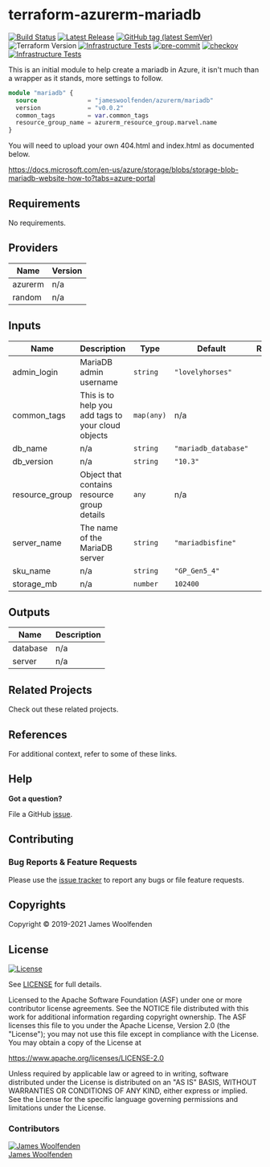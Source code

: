 # terraform-azurerm-mariadb

[![Build Status](https://github.com/JamesWoolfenden/terraform-azurerm-mariadb/workflows/Verify%20and%20Bump/badge.svg?branch=master)](https://github.com/JamesWoolfenden/terraform-azurerm-mariadb)
[![Latest Release](https://img.shields.io/github/release/JamesWoolfenden/terraform-azurerm-mariadb.svg)](https://github.com/JamesWoolfenden/terraform-azurerm-mariadb/releases/latest)
[![GitHub tag (latest SemVer)](https://img.shields.io/github/tag/JamesWoolfenden/terraform-azurerm-mariadb.svg?label=latest)](https://github.com/JamesWoolfenden/terraform-azurerm-mariadb/releases/latest)
![Terraform Version](https://img.shields.io/badge/tf-%3E%3D0.14.0-blue.svg)
[![Infrastructure Tests](https://www.bridgecrew.cloud/badges/github/JamesWoolfenden/terraform-azurerm-mariadb/cis_aws)](https://www.bridgecrew.cloud/link/badge?vcs=github&fullRepo=JamesWoolfenden%2Fterraform-azurerm-mariadb&benchmark=CIS+AWS+V1.2)
[![pre-commit](https://img.shields.io/badge/pre--commit-enabled-brightgreen?logo=pre-commit&logoColor=white)](https://github.com/pre-commit/pre-commit)
[![checkov](https://img.shields.io/badge/checkov-verified-brightgreen)](https://www.checkov.io/)
[![Infrastructure Tests](https://www.bridgecrew.cloud/badges/github/jameswoolfenden/terraform-azurerm-mariadb/general)](https://www.bridgecrew.cloud/link/badge?vcs=github&fullRepo=JamesWoolfenden%2Fterraform-azurerm-mariadb&benchmark=INFRASTRUCTURE+SECURITY)

This is an initial module to help create a mariadb in Azure, it isn't much than a wrapper as it stands, more settings to follow.

```terraform
module "mariadb" {
  source              = "jameswoolfenden/azurerm/mariadb"
  version             = "v0.0.2"
  common_tags         = var.common_tags
  resource_group_name = azurerm_resource_group.marvel.name
}
```

You will need to upload your own 404.html and index.html as documented below.

<https://docs.microsoft.com/en-us/azure/storage/blobs/storage-blob-mariadb-website-how-to?tabs=azure-portal>

<!-- BEGINNING OF PRE-COMMIT-TERRAFORM DOCS HOOK -->
## Requirements

No requirements.

## Providers

| Name | Version |
|------|---------|
| azurerm | n/a |
| random | n/a |

## Inputs

| Name | Description | Type | Default | Required |
|------|-------------|------|---------|:--------:|
| admin\_login | MariaDB admin username | `string` | `"lovelyhorses"` | no |
| common\_tags | This is to help you add tags to your cloud objects | `map(any)` | n/a | yes |
| db\_name | n/a | `string` | `"mariadb_database"` | no |
| db\_version | n/a | `string` | `"10.3"` | no |
| resource\_group | Object that contains resource group details | `any` | n/a | yes |
| server\_name | The name of the MariaDB server | `string` | `"mariadbisfine"` | no |
| sku\_name | n/a | `string` | `"GP_Gen5_4"` | no |
| storage\_mb | n/a | `number` | `102400` | no |

## Outputs

| Name | Description |
|------|-------------|
| database | n/a |
| server | n/a |

<!-- END OF PRE-COMMIT-TERRAFORM DOCS HOOK -->

## Related Projects

Check out these related projects.

## References

For additional context, refer to some of these links.

## Help

**Got a question?**

File a GitHub [issue](https://github.com/JamesWoolfenden/terraform-azurerm-mariadb/issues).

## Contributing

### Bug Reports & Feature Requests

Please use the [issue tracker](https://github.com/JamesWoolfenden/terraform-azurerm-mariadb/issues) to report any bugs or file feature requests.

## Copyrights

Copyright © 2019-2021 James Woolfenden

## License

[![License](https://img.shields.io/badge/License-Apache%202.0-blue.svg)](https://opensource.org/licenses/Apache-2.0)

See [LICENSE](LICENSE) for full details.

Licensed to the Apache Software Foundation (ASF) under one
or more contributor license agreements. See the NOTICE file
distributed with this work for additional information
regarding copyright ownership. The ASF licenses this file
to you under the Apache License, Version 2.0 (the
"License"); you may not use this file except in compliance
with the License. You may obtain a copy of the License at

<https://www.apache.org/licenses/LICENSE-2.0>

Unless required by applicable law or agreed to in writing,
software distributed under the License is distributed on an
"AS IS" BASIS, WITHOUT WARRANTIES OR CONDITIONS OF ANY
KIND, either express or implied. See the License for the
specific language governing permissions and limitations
under the License.

### Contributors

[![James Woolfenden][jameswoolfenden_avatar]][jameswoolfenden_homepage]<br/>[James Woolfenden][jameswoolfenden_homepage]

[jameswoolfenden_homepage]: https://github.com/jameswoolfenden
[jameswoolfenden_avatar]: https://github.com/jameswoolfenden.png?size=150
[github]: https://github.com/jameswoolfenden
[linkedin]: https://www.linkedin.com/in/jameswoolfenden/
[twitter]: https://twitter.com/jimwoolfenden
[share_twitter]: https://twitter.com/intent/tweet/?text=terraform-azurerm-mariadb&url=https://github.com/JamesWoolfenden/terraform-azurerm-mariadb
[share_linkedin]: https://www.linkedin.com/shareArticle?mini=true&title=terraform-azurerm-mariadb&url=https://github.com/JamesWoolfenden/terraform-azurerm-mariadb
[share_reddit]: https://reddit.com/submit/?url=https://github.com/JamesWoolfenden/terraform-azurerm-mariadb
[share_facebook]: https://facebook.com/sharer/sharer.php?u=https://github.com/JamesWoolfenden/terraform-azurerm-mariadb
[share_email]: mailto:?subject=terraform-azurerm-mariadb&body=https://github.com/JamesWoolfenden/terraform-azurerm-mariadb
